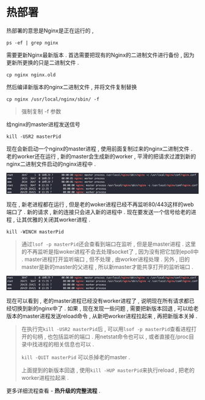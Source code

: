 # 热部署

热部署的意思是Nginx是正在运行的 ,

```
ps -ef | grep nginx
```

需要更新Nginx最新版本 . 首选需要把现有的Nginx的二进制文件进行备份 , 因为更新所更换的只是二进制文件 .

```
cp nginx nginx.old
```

然后编译新版本的nginx二进制文件 , 并将文件复制替换

```
cp nginx /usr/local/nginx/sbin/ -f
```

> 强制复制 -f 参数

给nginx的master进程发送信号

```
kill -USR2 masterPid
```

现在会新启动一个nginx的master进程 , 使用前面复制过来的nginx二进制文件 . 老的worker还在运行 , 新的master会生成新的worker , 平滑的把请求过渡到新的nginx二进制文件启动的nginx进程中 .

![](/assets/fasongxinhao1.png)

现在 , 新老进程都在运行 , 但是老的woker进程已经不再监听80/443这样的web端口了 . 新的请求 , 新的连接只会进入新的进程中 . 现在要发送一个信号给老的进程 , 让其优雅的关闭其worker进程 .

```
kill -WINCH masterPid
```

> 通过`lsof -p masterPid`还会查看到端口在监听 , 但是是master进程 . 这里的不再监听是指woker进程不会去处理socket了 , 因为没有把它加到epoll中 . master进程打开监听端口 , 但不处理 , 由worker进程处理 . 另外 , 旧的master是新的master的父进程 , 所以新master才能共享打开的监听端口 .

![](/assets/fasongxinhao2.png)

现在可以看到 , 老的master进程已经没有worker进程了 , 说明现在所有请求都已经切换到新的nginx中了 . 如果 , 现在发现一些问题 , 需要把新版本回退 , 可以给老版本的master进程发送reload命令 , 从新吧worker进程拉起来 , 再把新版本关掉 .

> 在执行完`kill -USR2 masterPid`后 , 可以用`lsof -p masterPid`查看进程打开的句柄 , 也包括监听的端口 . 用netstat命令也可以 , 或者直接在/proc目录中找进程的相关信息也可以 .
>
> `kill -QUIT masterPid` 可以杀掉老的master .
>
> 上面提到的新版本回退 , 使用`kill -HUP masterPid`来执行reload , 把老的worker进程拉起来 .

更多详细流程查看 - **热升级的完整流程** . 


